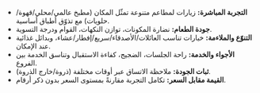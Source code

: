 - **التجربة المباشرة:** زيارات لمطاعم متنوعة تمثّل المكان (مطبخ عالمي/محلي/قهوة/حلويات) مع تذوّق أطباق أساسية.
- **جودة الطعام:** نضارة المكونات، توازن النكهات، القوام ودرجة التسوية.
- **التنوّع والملاءمة:** خيارات تناسب العائلات/الأصدقاء/سريع/إفطار/عشاء، وبدائل غذائية عند الإمكان.
- **الأجواء والخدمة:** راحة الجلسات، الضجيج، كفاءة الاستقبال وتناسق الخدمة بين الفروع.
- **ثبات الجودة:** ملاحظة الاتساق عبر أوقات مختلفة (ذروة/خارج الذروة).
- **القيمة مقابل السعر:** تكامل التجربة مقارنةً بمستوى السعر بدون ذكر أرقام.
